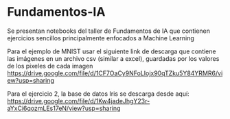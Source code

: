 # Fundamentos-IA
Se presentan notebooks del taller de Fundamentos de IA que contienen ejercicios sencillos principalmente enfocados a Machine Learning

Para el ejemplo de MNIST usar el siguiente link de descarga que contiene las imágenes en un archivo csv (similar a excel), guardadas por los valores de los pixeles de cada imagen
https://drive.google.com/file/d/1CF7OaCy9NFoLIojx90qTZku5Y84YRMR6/view?usp=sharing

Para el ejercicio 2, la base de datos Iris se descarga desde aquí:
https://drive.google.com/file/d/1Kw4jadeJhgY23r-aYxCi6qozmLEs17eN/view?usp=sharing
